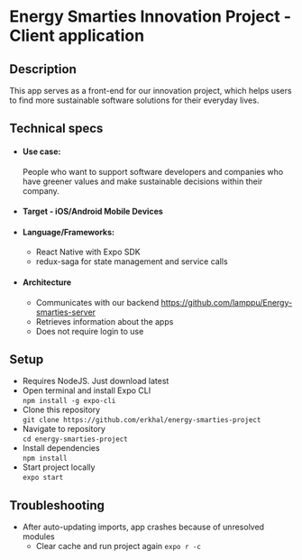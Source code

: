 # Energy Smarties Innovation Project - Client application

## Description

This app serves as a front-end for our innovation project, which helps users to find more sustainable software solutions for their everyday lives.

## Technical specs

* #### Use case:
    People who want to support software developers and companies who have greener values and make sustainable decisions within their company.

* #### Target - iOS/Android Mobile Devices  
* #### Language/Frameworks: 
    * React Native with Expo SDK
    * redux-saga for state management and service calls

* #### Architecture
    * Communicates with our backend https://github.com/lamppu/Energy-smarties-server
    * Retrieves information about the apps
    * Does not require login to use

## Setup
* Requires NodeJS. Just download latest
* Open terminal and install Expo CLI  
 ```npm install -g expo-cli```
* Clone this repository  
```git clone https://github.com/erkhal/energy-smarties-project```
* Navigate to repository  
    ```cd energy-smarties-project```
* Install dependencies  
    ```npm install```
* Start project locally  
    ```expo start```

## Troubleshooting

* After auto-updating imports, app crashes because of unresolved modules
    - Clear cache and run project again ``` expo r -c ```